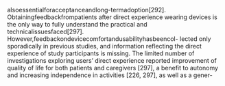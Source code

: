 alsoessentialforacceptanceandlong-termadoption[292]. Obtainingfeedbackfrompatients
after direct experience wearing devices is the only way to fully understand the practical and
technicalissuesfaced[297]. However,feedbackondevicecomfortandusabilityhasbeencol-
lected only sporadically in previous studies, and information reflecting the direct experience
of study participants is missing. The limited number of investigations exploring users’ direct
experience reported improvement of quality of life for both patients and caregivers [297], a
benefit to autonomy and increasing independence in activities [226, 297], as well as a gener-
